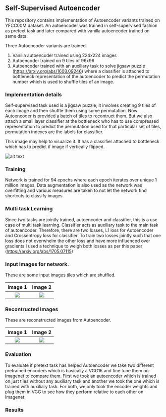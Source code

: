 ## Self-Supervised Autoencoder
This repository contains implementation of Autoencoder variants trained on YFCC00M dataset. An autoencoder was trained in self-supervised fashion as pretext task and later compared with vanilla autoencoder trained on same data. 

Three Autoencoder variants are trained.
1. Vanilla autoencoder trained using 224x224 images
2. Autoencoder trained on 9 tiles of 96x96
3. Autoencoder trained with an auxiliary task to solve jigsaw puzzle (https://arxiv.org/abs/1603.09246) where a classifier is attached to bottleneck representation of the autoencoder to predict the permutation number which is used to shuffle tiles of an image. 


### Implementation details
Self-supervised task used is a jigsaw puzzle, it involves creating 9 tiles of each image and then shuffle them using some permutation. Now Autoencoder is provided a batch of tiles to recontruct them. But we also attach a small layer classifier at the bottleneck who has to use compressed representation to predict the permutation used for that particular set of tiles, permutation indexes are the labels for classifier. 

This image may help to visualize it. It has a classifier attached to bottleneck which has to predict if image if vertically flipped. 

![alt text](https://github.com/SharadGitHub/Self-Supervised-Autoencoder/blob/master/images/img.jpg)


### Training
Network is trained for 94 epochs where each epoch iterates over unique 1 million images. Data augmentation is also used as the network was overfitting and various measures are taken to not let the network find shortcuts to classify images. 

### Multi task Learning
Since two tasks are jointly trained, autoencoder and classifier, this is a use case of multi task learning. Classifier acts as auxiliary task to the main task of autoencoder. Therefore, there are two losses, L1 loss for Autoencoder and Crossentropy loss for classifier. To train two losses jointly such that one loss does not overwhelm the other loss and have more influenced over gradients I used a technique to weigh both losses as per this paper  (https://arxiv.org/abs/1705.07115) 

### Input Images for network.
These are some input images tiles which are shuffled. 

Image 1                    |  Image 2
:-------------------------:|:-------------------------:
![](https://github.com/SharadGitHub/Self-Supervised-Autoencoder/blob/master/Jigsaw%20Task/skeleton/res/saved_test_input/input_grid_rank_6_3907.png)  |  ![](https://github.com/SharadGitHub/Self-Supervised-Autoencoder/blob/master/Jigsaw%20Task/skeleton/res/saved_test_input/input_grid_rank_4_3907.png)


### Recontructed Images
These are reconstructed images from Autoencoder.

Image 1                    |  Image 2
:-------------------------:|:-------------------------:
![](https://github.com/SharadGitHub/Self-Supervised-Autoencoder/blob/master/Jigsaw%20Task/skeleton/res/saved_test_output/output_grid_rank_6_3907.png)  |  ![](https://github.com/SharadGitHub/Self-Supervised-Autoencoder/blob/master/Jigsaw%20Task/skeleton/res/saved_test_output/output_grid_rank_4_3907.png)

### Evaluation
To evaluate if pretext task has helped Autoencoder we take two different pretrained encoders which is basically a VGG16 and fine tune them on Imagenet to compare them. First we took an autoencoder which is trained on just tiles without any auxiliary task and another we took the one which is trained with auxiliary task. For both, we only took the encoder weights and plug them in VGG to see how they perform relative to each other on Imagenet. 


### Results 
